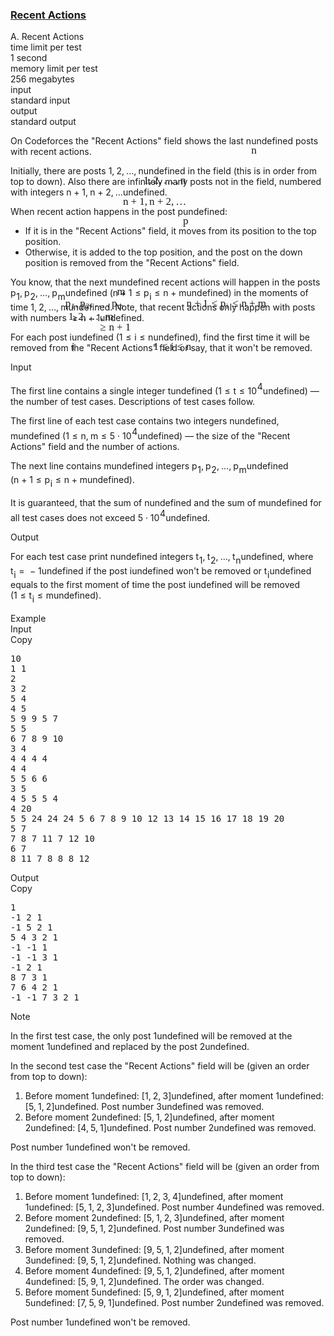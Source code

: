 <h3><a href="https://codeforces.com/contest/1799/problem/A" target="_blank" rel="noopener noreferrer">Recent Actions</a></h3>
<div class="header"><div class="title">A. Recent Actions</div><div class="time-limit"><div class="property-title">time limit per test</div>1 second</div><div class="memory-limit"><div class="property-title">memory limit per test</div>256 megabytes</div><div class="input-file input-standard"><div class="property-title">input</div>standard input</div><div class="output-file output-standard"><div class="property-title">output</div>standard output</div></div><div><p>On Codeforces the "Recent Actions" field shows the last <span class="MathJax_Preview" style="color: inherit;"><span class="MJXp-math" id="MJXp-Span-1"><span class="MJXp-mi MJXp-italic" id="MJXp-Span-2">n</span></span></span><span class="MathJax MathJax_Processed" id="MathJax-Element-1-Frame" tabindex="0" style=""><nobr><span class="math" id="MathJax-Span-1"><span style="display: inline-block; position: relative; width: 0em; height: 0px; font-size: 122%;"><span style="position: absolute;"><span class="mrow" id="MathJax-Span-2"><span class="mi" id="MathJax-Span-3" style="font-family: MathJax_Math-italic;">n</span></span></span></span></span></nobr></span>undefined posts with recent actions.</p><p>Initially, there are posts <span class="MathJax_Preview" style="color: inherit;"><span class="MJXp-math" id="MJXp-Span-3"><span class="MJXp-mn" id="MJXp-Span-4">1</span><span class="MJXp-mo" id="MJXp-Span-5" style="margin-left: 0em; margin-right: 0.222em;">,</span><span class="MJXp-mn" id="MJXp-Span-6">2</span><span class="MJXp-mo" id="MJXp-Span-7" style="margin-left: 0em; margin-right: 0.222em;">,</span><span class="MJXp-mo" id="MJXp-Span-8" style="margin-left: 0em; margin-right: 0em;">…</span><span class="MJXp-mo" id="MJXp-Span-9" style="margin-left: 0em; margin-right: 0.222em;">,</span><span class="MJXp-mi MJXp-italic" id="MJXp-Span-10">n</span></span></span><span class="MathJax MathJax_Processed" id="MathJax-Element-2-Frame" tabindex="0" style=""><nobr><span class="math" id="MathJax-Span-4"><span style="display: inline-block; position: relative; width: 0em; height: 0px; font-size: 122%;"><span style="position: absolute;"><span class="mrow" id="MathJax-Span-5"><span class="mn" id="MathJax-Span-6" style="font-family: MathJax_Main;">1</span><span class="mo" id="MathJax-Span-7" style="font-family: MathJax_Main;">,</span><span class="mn" id="MathJax-Span-8" style="font-family: MathJax_Main; padding-left: 0.179em;">2</span><span class="mo" id="MathJax-Span-9" style="font-family: MathJax_Main;">,</span><span class="mo" id="MathJax-Span-10" style="font-family: MathJax_Main; padding-left: 0.179em;">…</span><span class="mo" id="MathJax-Span-11" style="font-family: MathJax_Main; padding-left: 0.179em;">,</span><span class="mi" id="MathJax-Span-12" style="font-family: MathJax_Math-italic; padding-left: 0.179em;">n</span></span></span></span></span></nobr></span>undefined in the field (this is in order from top to down). Also there are infinitely many posts not in the field, numbered with integers <span class="MathJax_Preview" style="color: inherit;"><span class="MJXp-math" id="MJXp-Span-11"><span class="MJXp-mi MJXp-italic" id="MJXp-Span-12">n</span><span class="MJXp-mo" id="MJXp-Span-13" style="margin-left: 0.267em; margin-right: 0.267em;">+</span><span class="MJXp-mn" id="MJXp-Span-14">1</span><span class="MJXp-mo" id="MJXp-Span-15" style="margin-left: 0em; margin-right: 0.222em;">,</span><span class="MJXp-mi MJXp-italic" id="MJXp-Span-16">n</span><span class="MJXp-mo" id="MJXp-Span-17" style="margin-left: 0.267em; margin-right: 0.267em;">+</span><span class="MJXp-mn" id="MJXp-Span-18">2</span><span class="MJXp-mo" id="MJXp-Span-19" style="margin-left: 0em; margin-right: 0.222em;">,</span><span class="MJXp-mo" id="MJXp-Span-20" style="margin-left: 0em; margin-right: 0em;">…</span></span></span><span class="MathJax MathJax_Processed" id="MathJax-Element-3-Frame" tabindex="0" style=""><nobr><span class="math" id="MathJax-Span-13"><span style="display: inline-block; position: relative; width: 0em; height: 0px; font-size: 122%;"><span style="position: absolute;"><span class="mrow" id="MathJax-Span-14"><span class="mi" id="MathJax-Span-15" style="font-family: MathJax_Math-italic;">n</span><span class="mo" id="MathJax-Span-16" style="font-family: MathJax_Main; padding-left: 0.237em;">+</span><span class="mn" id="MathJax-Span-17" style="font-family: MathJax_Main; padding-left: 0.237em;">1</span><span class="mo" id="MathJax-Span-18" style="font-family: MathJax_Main;">,</span><span class="mi" id="MathJax-Span-19" style="font-family: MathJax_Math-italic; padding-left: 0.179em;">n</span><span class="mo" id="MathJax-Span-20" style="font-family: MathJax_Main; padding-left: 0.237em;">+</span><span class="mn" id="MathJax-Span-21" style="font-family: MathJax_Main; padding-left: 0.237em;">2</span><span class="mo" id="MathJax-Span-22" style="font-family: MathJax_Main;">,</span><span class="mo" id="MathJax-Span-23" style="font-family: MathJax_Main; padding-left: 0.179em;">…</span></span></span></span></span></nobr></span>undefined.</p><p>When recent action happens in the post <span class="MathJax_Preview" style="color: inherit;"><span class="MJXp-math" id="MJXp-Span-21"><span class="MJXp-mi MJXp-italic" id="MJXp-Span-22">p</span></span></span><span class="MathJax MathJax_Processed" id="MathJax-Element-4-Frame" tabindex="0" style=""><nobr><span class="math" id="MathJax-Span-24"><span style="display: inline-block; position: relative; width: 0em; height: 0px; font-size: 122%;"><span style="position: absolute;"><span class="mrow" id="MathJax-Span-25"><span class="mi" id="MathJax-Span-26" style="font-family: MathJax_Math-italic;">p</span></span></span></span></span></nobr></span>undefined:</p><ul> <li> If it is in the "Recent Actions" field, it moves from its position to the top position. </li><li> Otherwise, it is added to the top position, and the post on the down position is removed from the "Recent Actions" field. </li></ul><p>You know, that the next <span class="MathJax_Preview" style="color: inherit;"><span class="MJXp-math" id="MJXp-Span-23"><span class="MJXp-mi MJXp-italic" id="MJXp-Span-24">m</span></span></span><span class="MathJax MathJax_Processed" id="MathJax-Element-5-Frame" tabindex="0" style=""><nobr><span class="math" id="MathJax-Span-27"><span style="display: inline-block; position: relative; width: 0em; height: 0px; font-size: 122%;"><span style="position: absolute;"><span class="mrow" id="MathJax-Span-28"><span class="mi" id="MathJax-Span-29" style="font-family: MathJax_Math-italic;">m</span></span></span></span></span></nobr></span>undefined recent actions will happen in the posts <span class="MathJax_Preview" style="color: inherit;"><span class="MJXp-math" id="MJXp-Span-25"><span class="MJXp-msubsup" id="MJXp-Span-26"><span class="MJXp-mi MJXp-italic" id="MJXp-Span-27" style="margin-right: 0.05em;">p</span><span class="MJXp-mn MJXp-script" id="MJXp-Span-28" style="vertical-align: -0.4em;">1</span></span><span class="MJXp-mo" id="MJXp-Span-29" style="margin-left: 0em; margin-right: 0.222em;">,</span><span class="MJXp-msubsup" id="MJXp-Span-30"><span class="MJXp-mi MJXp-italic" id="MJXp-Span-31" style="margin-right: 0.05em;">p</span><span class="MJXp-mn MJXp-script" id="MJXp-Span-32" style="vertical-align: -0.4em;">2</span></span><span class="MJXp-mo" id="MJXp-Span-33" style="margin-left: 0em; margin-right: 0.222em;">,</span><span class="MJXp-mo" id="MJXp-Span-34" style="margin-left: 0em; margin-right: 0em;">…</span><span class="MJXp-mo" id="MJXp-Span-35" style="margin-left: 0em; margin-right: 0.222em;">,</span><span class="MJXp-msubsup" id="MJXp-Span-36"><span class="MJXp-mi MJXp-italic" id="MJXp-Span-37" style="margin-right: 0.05em;">p</span><span class="MJXp-mi MJXp-italic MJXp-script" id="MJXp-Span-38" style="vertical-align: -0.4em;">m</span></span></span></span><span class="MathJax MathJax_Processed" id="MathJax-Element-6-Frame" tabindex="0" style=""><nobr><span class="math" id="MathJax-Span-30"><span style="display: inline-block; position: relative; width: 0em; height: 0px; font-size: 122%;"><span style="position: absolute;"><span class="mrow" id="MathJax-Span-31"><span class="msubsup" id="MathJax-Span-32"><span style="display: inline-block; position: relative; width: 0.94em; height: 0px;"><span style="position: absolute; clip: rect(3.34em, 1000.47em, 4.335em, -999.997em); top: -3.978em; left: 0em;"><span class="mi" id="MathJax-Span-33" style="font-family: MathJax_Math-italic;">p</span><span style="display: inline-block; width: 0px; height: 3.984em;"></span></span><span style="position: absolute; top: -3.803em; left: 0.53em;"><span class="mn" id="MathJax-Span-34" style="font-size: 70.7%; font-family: MathJax_Main;">1</span><span style="display: inline-block; width: 0px; height: 3.984em;"></span></span></span></span><span class="mo" id="MathJax-Span-35" style="font-family: MathJax_Main;">,</span><span class="msubsup" id="MathJax-Span-36" style="padding-left: 0.179em;"><span style="display: inline-block; position: relative; width: 0.94em; height: 0px;"><span style="position: absolute; clip: rect(3.34em, 1000.47em, 4.335em, -999.997em); top: -3.978em; left: 0em;"><span class="mi" id="MathJax-Span-37" style="font-family: MathJax_Math-italic;">p</span><span style="display: inline-block; width: 0px; height: 3.984em;"></span></span><span style="position: absolute; top: -3.803em; left: 0.53em;"><span class="mn" id="MathJax-Span-38" style="font-size: 70.7%; font-family: MathJax_Main;">2</span><span style="display: inline-block; width: 0px; height: 3.984em;"></span></span></span></span><span class="mo" id="MathJax-Span-39" style="font-family: MathJax_Main;">,</span><span class="mo" id="MathJax-Span-40" style="font-family: MathJax_Main; padding-left: 0.179em;">…</span><span class="mo" id="MathJax-Span-41" style="font-family: MathJax_Main; padding-left: 0.179em;">,</span><span class="msubsup" id="MathJax-Span-42" style="padding-left: 0.179em;"><span style="display: inline-block; position: relative; width: 1.174em; height: 0px;"><span style="position: absolute; clip: rect(3.34em, 1000.47em, 4.335em, -999.997em); top: -3.978em; left: 0em;"><span class="mi" id="MathJax-Span-43" style="font-family: MathJax_Math-italic;">p</span><span style="display: inline-block; width: 0px; height: 3.984em;"></span></span><span style="position: absolute; top: -3.803em; left: 0.53em;"><span class="mi" id="MathJax-Span-44" style="font-size: 70.7%; font-family: MathJax_Math-italic;">m</span><span style="display: inline-block; width: 0px; height: 3.984em;"></span></span></span></span></span></span></span></span></nobr></span>undefined (<span class="MathJax_Preview" style="color: inherit;"><span class="MJXp-math" id="MJXp-Span-39"><span class="MJXp-mi MJXp-italic" id="MJXp-Span-40">n</span><span class="MJXp-mo" id="MJXp-Span-41" style="margin-left: 0.267em; margin-right: 0.267em;">+</span><span class="MJXp-mn" id="MJXp-Span-42">1</span><span class="MJXp-mo" id="MJXp-Span-43" style="margin-left: 0.333em; margin-right: 0.333em;">≤</span><span class="MJXp-msubsup" id="MJXp-Span-44"><span class="MJXp-mi MJXp-italic" id="MJXp-Span-45" style="margin-right: 0.05em;">p</span><span class="MJXp-mi MJXp-italic MJXp-script" id="MJXp-Span-46" style="vertical-align: -0.4em;">i</span></span><span class="MJXp-mo" id="MJXp-Span-47" style="margin-left: 0.333em; margin-right: 0.333em;">≤</span><span class="MJXp-mi MJXp-italic" id="MJXp-Span-48">n</span><span class="MJXp-mo" id="MJXp-Span-49" style="margin-left: 0.267em; margin-right: 0.267em;">+</span><span class="MJXp-mi MJXp-italic" id="MJXp-Span-50">m</span></span></span><span class="MathJax MathJax_Processed" id="MathJax-Element-7-Frame" tabindex="0" style=""><nobr><span class="math" id="MathJax-Span-45"><span style="display: inline-block; position: relative; width: 0em; height: 0px; font-size: 122%;"><span style="position: absolute;"><span class="mrow" id="MathJax-Span-46"><span class="mi" id="MathJax-Span-47" style="font-family: MathJax_Math-italic;">n</span><span class="mo" id="MathJax-Span-48" style="font-family: MathJax_Main; padding-left: 0.237em;">+</span><span class="mn" id="MathJax-Span-49" style="font-family: MathJax_Main; padding-left: 0.237em;">1</span><span class="mo" id="MathJax-Span-50" style="font-family: MathJax_Main; padding-left: 0.296em;">≤</span><span class="msubsup" id="MathJax-Span-51" style="padding-left: 0.296em;"><span style="display: inline-block; position: relative; width: 0.823em; height: 0px;"><span style="position: absolute; clip: rect(3.34em, 1000.47em, 4.335em, -999.997em); top: -3.978em; left: 0em;"><span class="mi" id="MathJax-Span-52" style="font-family: MathJax_Math-italic;">p</span><span style="display: inline-block; width: 0px; height: 3.984em;"></span></span><span style="position: absolute; top: -3.803em; left: 0.53em;"><span class="mi" id="MathJax-Span-53" style="font-size: 70.7%; font-family: MathJax_Math-italic;">i</span><span style="display: inline-block; width: 0px; height: 3.984em;"></span></span></span></span><span class="mo" id="MathJax-Span-54" style="font-family: MathJax_Main; padding-left: 0.296em;">≤</span><span class="mi" id="MathJax-Span-55" style="font-family: MathJax_Math-italic; padding-left: 0.296em;">n</span><span class="mo" id="MathJax-Span-56" style="font-family: MathJax_Main; padding-left: 0.237em;">+</span><span class="mi" id="MathJax-Span-57" style="font-family: MathJax_Math-italic; padding-left: 0.237em;">m</span></span></span></span></span></nobr></span>undefined) in the moments of time <span class="MathJax_Preview" style="color: inherit;"><span class="MJXp-math" id="MJXp-Span-51"><span class="MJXp-mn" id="MJXp-Span-52">1</span><span class="MJXp-mo" id="MJXp-Span-53" style="margin-left: 0em; margin-right: 0.222em;">,</span><span class="MJXp-mn" id="MJXp-Span-54">2</span><span class="MJXp-mo" id="MJXp-Span-55" style="margin-left: 0em; margin-right: 0.222em;">,</span><span class="MJXp-mo" id="MJXp-Span-56" style="margin-left: 0em; margin-right: 0em;">…</span><span class="MJXp-mo" id="MJXp-Span-57" style="margin-left: 0em; margin-right: 0.222em;">,</span><span class="MJXp-mi MJXp-italic" id="MJXp-Span-58">m</span></span></span><span class="MathJax MathJax_Processed" id="MathJax-Element-8-Frame" tabindex="0" style=""><nobr><span class="math" id="MathJax-Span-58"><span style="display: inline-block; position: relative; width: 0em; height: 0px; font-size: 122%;"><span style="position: absolute;"><span class="mrow" id="MathJax-Span-59"><span class="mn" id="MathJax-Span-60" style="font-family: MathJax_Main;">1</span><span class="mo" id="MathJax-Span-61" style="font-family: MathJax_Main;">,</span><span class="mn" id="MathJax-Span-62" style="font-family: MathJax_Main; padding-left: 0.179em;">2</span><span class="mo" id="MathJax-Span-63" style="font-family: MathJax_Main;">,</span><span class="mo" id="MathJax-Span-64" style="font-family: MathJax_Main; padding-left: 0.179em;">…</span><span class="mo" id="MathJax-Span-65" style="font-family: MathJax_Main; padding-left: 0.179em;">,</span><span class="mi" id="MathJax-Span-66" style="font-family: MathJax_Math-italic; padding-left: 0.179em;">m</span></span></span></span></span></nobr></span>undefined. <span class="tex-font-style-bf">Note</span>, that recent actions only happen with posts with numbers <span class="MathJax_Preview" style="color: inherit;"><span class="MJXp-math" id="MJXp-Span-59"><span class="MJXp-mo" id="MJXp-Span-60" style="margin-left: 0.333em; margin-right: 0.333em;">≥</span><span class="MJXp-mi MJXp-italic" id="MJXp-Span-61">n</span><span class="MJXp-mo" id="MJXp-Span-62" style="margin-left: 0.267em; margin-right: 0.267em;">+</span><span class="MJXp-mn" id="MJXp-Span-63">1</span></span></span><span class="MathJax MathJax_Processed" id="MathJax-Element-9-Frame" tabindex="0" style=""><nobr><span class="math" id="MathJax-Span-67"><span style="display: inline-block; position: relative; width: 0em; height: 0px; font-size: 122%;"><span style="position: absolute;"><span class="mrow" id="MathJax-Span-68"><span class="mo" id="MathJax-Span-69" style="font-family: MathJax_Main;">≥</span><span class="mi" id="MathJax-Span-70" style="font-family: MathJax_Math-italic; padding-left: 0.296em;">n</span><span class="mo" id="MathJax-Span-71" style="font-family: MathJax_Main; padding-left: 0.237em;">+</span><span class="mn" id="MathJax-Span-72" style="font-family: MathJax_Main; padding-left: 0.237em;">1</span></span></span></span></span></nobr></span>undefined.</p><p>For each post <span class="MathJax_Preview" style="color: inherit;"><span class="MJXp-math" id="MJXp-Span-64"><span class="MJXp-mi MJXp-italic" id="MJXp-Span-65">i</span></span></span><span class="MathJax MathJax_Processed" id="MathJax-Element-10-Frame" tabindex="0" style=""><nobr><span class="math" id="MathJax-Span-73"><span style="display: inline-block; position: relative; width: 0em; height: 0px; font-size: 122%;"><span style="position: absolute;"><span class="mrow" id="MathJax-Span-74"><span class="mi" id="MathJax-Span-75" style="font-family: MathJax_Math-italic;">i</span></span></span></span></span></nobr></span>undefined (<span class="MathJax_Preview" style="color: inherit;"><span class="MJXp-math" id="MJXp-Span-66"><span class="MJXp-mn" id="MJXp-Span-67">1</span><span class="MJXp-mo" id="MJXp-Span-68" style="margin-left: 0.333em; margin-right: 0.333em;">≤</span><span class="MJXp-mi MJXp-italic" id="MJXp-Span-69">i</span><span class="MJXp-mo" id="MJXp-Span-70" style="margin-left: 0.333em; margin-right: 0.333em;">≤</span><span class="MJXp-mi MJXp-italic" id="MJXp-Span-71">n</span></span></span><span class="MathJax MathJax_Processed" id="MathJax-Element-11-Frame" tabindex="0" style=""><nobr><span class="math" id="MathJax-Span-76"><span style="display: inline-block; position: relative; width: 0em; height: 0px; font-size: 122%;"><span style="position: absolute;"><span class="mrow" id="MathJax-Span-77"><span class="mn" id="MathJax-Span-78" style="font-family: MathJax_Main;">1</span><span class="mo" id="MathJax-Span-79" style="font-family: MathJax_Main; padding-left: 0.296em;">≤</span><span class="mi" id="MathJax-Span-80" style="font-family: MathJax_Math-italic; padding-left: 0.296em;">i</span><span class="mo" id="MathJax-Span-81" style="font-family: MathJax_Main; padding-left: 0.296em;">≤</span><span class="mi" id="MathJax-Span-82" style="font-family: MathJax_Math-italic; padding-left: 0.296em;">n</span></span></span></span></span></nobr></span>undefined), find the first time it will be removed from the "Recent Actions" field or say, that it won't be removed.</p></div><div class="input-specification"><div class="section-title">Input</div><p>The first line contains a single integer <span class="MathJax_Preview" style="color: inherit;"><span class="MJXp-math" id="MJXp-Span-72"><span class="MJXp-mi MJXp-italic" id="MJXp-Span-73">t</span></span></span><span class="MathJax MathJax_Processing" id="MathJax-Element-12-Frame" tabindex="0"></span>undefined (<span class="MathJax_Preview" style="color: inherit;"><span class="MJXp-math" id="MJXp-Span-74"><span class="MJXp-mn" id="MJXp-Span-75">1</span><span class="MJXp-mo" id="MJXp-Span-76" style="margin-left: 0.333em; margin-right: 0.333em;">≤</span><span class="MJXp-mi MJXp-italic" id="MJXp-Span-77">t</span><span class="MJXp-mo" id="MJXp-Span-78" style="margin-left: 0.333em; margin-right: 0.333em;">≤</span><span class="MJXp-msubsup" id="MJXp-Span-79"><span class="MJXp-mn" id="MJXp-Span-80" style="margin-right: 0.05em;">10</span><span class="MJXp-mn MJXp-script" id="MJXp-Span-81" style="vertical-align: 0.5em;">4</span></span></span></span><span class="MathJax MathJax_Processing" id="MathJax-Element-13-Frame" tabindex="0"></span>undefined) — the number of test cases. Descriptions of test cases follow.</p><p>The first line of each test case contains two integers <span class="MathJax_Preview" style="color: inherit;"><span class="MJXp-math" id="MJXp-Span-82"><span class="MJXp-mi MJXp-italic" id="MJXp-Span-83">n</span></span></span><span class="MathJax MathJax_Processing" id="MathJax-Element-14-Frame" tabindex="0"></span>undefined, <span class="MathJax_Preview" style="color: inherit;"><span class="MJXp-math" id="MJXp-Span-84"><span class="MJXp-mi MJXp-italic" id="MJXp-Span-85">m</span></span></span><span class="MathJax MathJax_Processing" id="MathJax-Element-15-Frame" tabindex="0"></span>undefined (<span class="MathJax_Preview" style="color: inherit;"><span class="MJXp-math" id="MJXp-Span-86"><span class="MJXp-mn" id="MJXp-Span-87">1</span><span class="MJXp-mo" id="MJXp-Span-88" style="margin-left: 0.333em; margin-right: 0.333em;">≤</span><span class="MJXp-mi MJXp-italic" id="MJXp-Span-89">n</span><span class="MJXp-mo" id="MJXp-Span-90" style="margin-left: 0em; margin-right: 0.222em;">,</span><span class="MJXp-mi MJXp-italic" id="MJXp-Span-91">m</span><span class="MJXp-mo" id="MJXp-Span-92" style="margin-left: 0.333em; margin-right: 0.333em;">≤</span><span class="MJXp-mn" id="MJXp-Span-93">5</span><span class="MJXp-mo" id="MJXp-Span-94" style="margin-left: 0.267em; margin-right: 0.267em;">⋅</span><span class="MJXp-msubsup" id="MJXp-Span-95"><span class="MJXp-mn" id="MJXp-Span-96" style="margin-right: 0.05em;">10</span><span class="MJXp-mn MJXp-script" id="MJXp-Span-97" style="vertical-align: 0.5em;">4</span></span></span></span><span class="MathJax MathJax_Processing" id="MathJax-Element-16-Frame" tabindex="0"></span>undefined) — the size of the "Recent Actions" field and the number of actions.</p><p>The next line contains <span class="MathJax_Preview" style="color: inherit;"><span class="MJXp-math" id="MJXp-Span-98"><span class="MJXp-mi MJXp-italic" id="MJXp-Span-99">m</span></span></span><span class="MathJax MathJax_Processing" id="MathJax-Element-17-Frame" tabindex="0"></span>undefined integers <span class="MathJax_Preview" style="color: inherit;"><span class="MJXp-math" id="MJXp-Span-100"><span class="MJXp-msubsup" id="MJXp-Span-101"><span class="MJXp-mi MJXp-italic" id="MJXp-Span-102" style="margin-right: 0.05em;">p</span><span class="MJXp-mn MJXp-script" id="MJXp-Span-103" style="vertical-align: -0.4em;">1</span></span><span class="MJXp-mo" id="MJXp-Span-104" style="margin-left: 0em; margin-right: 0.222em;">,</span><span class="MJXp-msubsup" id="MJXp-Span-105"><span class="MJXp-mi MJXp-italic" id="MJXp-Span-106" style="margin-right: 0.05em;">p</span><span class="MJXp-mn MJXp-script" id="MJXp-Span-107" style="vertical-align: -0.4em;">2</span></span><span class="MJXp-mo" id="MJXp-Span-108" style="margin-left: 0em; margin-right: 0.222em;">,</span><span class="MJXp-mo" id="MJXp-Span-109" style="margin-left: 0em; margin-right: 0em;">…</span><span class="MJXp-mo" id="MJXp-Span-110" style="margin-left: 0em; margin-right: 0.222em;">,</span><span class="MJXp-msubsup" id="MJXp-Span-111"><span class="MJXp-mi MJXp-italic" id="MJXp-Span-112" style="margin-right: 0.05em;">p</span><span class="MJXp-mi MJXp-italic MJXp-script" id="MJXp-Span-113" style="vertical-align: -0.4em;">m</span></span></span></span><span class="MathJax MathJax_Processing" id="MathJax-Element-18-Frame" tabindex="0"></span>undefined (<span class="MathJax_Preview" style="color: inherit;"><span class="MJXp-math" id="MJXp-Span-114"><span class="MJXp-mi MJXp-italic" id="MJXp-Span-115">n</span><span class="MJXp-mo" id="MJXp-Span-116" style="margin-left: 0.267em; margin-right: 0.267em;">+</span><span class="MJXp-mn" id="MJXp-Span-117">1</span><span class="MJXp-mo" id="MJXp-Span-118" style="margin-left: 0.333em; margin-right: 0.333em;">≤</span><span class="MJXp-msubsup" id="MJXp-Span-119"><span class="MJXp-mi MJXp-italic" id="MJXp-Span-120" style="margin-right: 0.05em;">p</span><span class="MJXp-mi MJXp-italic MJXp-script" id="MJXp-Span-121" style="vertical-align: -0.4em;">i</span></span><span class="MJXp-mo" id="MJXp-Span-122" style="margin-left: 0.333em; margin-right: 0.333em;">≤</span><span class="MJXp-mi MJXp-italic" id="MJXp-Span-123">n</span><span class="MJXp-mo" id="MJXp-Span-124" style="margin-left: 0.267em; margin-right: 0.267em;">+</span><span class="MJXp-mi MJXp-italic" id="MJXp-Span-125">m</span></span></span><span class="MathJax MathJax_Processing" id="MathJax-Element-19-Frame" tabindex="0"></span>undefined).</p><p>It is guaranteed, that the sum of <span class="MathJax_Preview" style="color: inherit;"><span class="MJXp-math" id="MJXp-Span-126"><span class="MJXp-mi MJXp-italic" id="MJXp-Span-127">n</span></span></span><span class="MathJax MathJax_Processing" id="MathJax-Element-20-Frame" tabindex="0"></span>undefined and the sum of <span class="MathJax_Preview" style="color: inherit;"><span class="MJXp-math" id="MJXp-Span-128"><span class="MJXp-mi MJXp-italic" id="MJXp-Span-129">m</span></span></span><span class="MathJax MathJax_Processing" id="MathJax-Element-21-Frame" tabindex="0"></span>undefined for all test cases does not exceed <span class="MathJax_Preview" style="color: inherit;"><span class="MJXp-math" id="MJXp-Span-130"><span class="MJXp-mn" id="MJXp-Span-131">5</span><span class="MJXp-mo" id="MJXp-Span-132" style="margin-left: 0.267em; margin-right: 0.267em;">⋅</span><span class="MJXp-msubsup" id="MJXp-Span-133"><span class="MJXp-mn" id="MJXp-Span-134" style="margin-right: 0.05em;">10</span><span class="MJXp-mn MJXp-script" id="MJXp-Span-135" style="vertical-align: 0.5em;">4</span></span></span></span><span class="MathJax MathJax_Processing" id="MathJax-Element-22-Frame" tabindex="0"></span>undefined.</p></div><div class="output-specification"><div class="section-title">Output</div><p>For each test case print <span class="MathJax_Preview" style="color: inherit;"><span class="MJXp-math" id="MJXp-Span-136"><span class="MJXp-mi MJXp-italic" id="MJXp-Span-137">n</span></span></span><span class="MathJax MathJax_Processing" id="MathJax-Element-23-Frame" tabindex="0"></span>undefined integers <span class="MathJax_Preview" style="color: inherit;"><span class="MJXp-math" id="MJXp-Span-138"><span class="MJXp-msubsup" id="MJXp-Span-139"><span class="MJXp-mi MJXp-italic" id="MJXp-Span-140" style="margin-right: 0.05em;">t</span><span class="MJXp-mn MJXp-script" id="MJXp-Span-141" style="vertical-align: -0.4em;">1</span></span><span class="MJXp-mo" id="MJXp-Span-142" style="margin-left: 0em; margin-right: 0.222em;">,</span><span class="MJXp-msubsup" id="MJXp-Span-143"><span class="MJXp-mi MJXp-italic" id="MJXp-Span-144" style="margin-right: 0.05em;">t</span><span class="MJXp-mn MJXp-script" id="MJXp-Span-145" style="vertical-align: -0.4em;">2</span></span><span class="MJXp-mo" id="MJXp-Span-146" style="margin-left: 0em; margin-right: 0.222em;">,</span><span class="MJXp-mo" id="MJXp-Span-147" style="margin-left: 0em; margin-right: 0em;">…</span><span class="MJXp-mo" id="MJXp-Span-148" style="margin-left: 0em; margin-right: 0.222em;">,</span><span class="MJXp-msubsup" id="MJXp-Span-149"><span class="MJXp-mi MJXp-italic" id="MJXp-Span-150" style="margin-right: 0.05em;">t</span><span class="MJXp-mi MJXp-italic MJXp-script" id="MJXp-Span-151" style="vertical-align: -0.4em;">n</span></span></span></span><span class="MathJax MathJax_Processing" id="MathJax-Element-24-Frame" tabindex="0"></span>undefined, where <span class="MathJax_Preview" style="color: inherit;"><span class="MJXp-math" id="MJXp-Span-152"><span class="MJXp-msubsup" id="MJXp-Span-153"><span class="MJXp-mi MJXp-italic" id="MJXp-Span-154" style="margin-right: 0.05em;">t</span><span class="MJXp-mi MJXp-italic MJXp-script" id="MJXp-Span-155" style="vertical-align: -0.4em;">i</span></span><span class="MJXp-mo" id="MJXp-Span-156" style="margin-left: 0.333em; margin-right: 0.333em;">=</span><span class="MJXp-mo" id="MJXp-Span-157" style="margin-left: 0.267em; margin-right: 0.267em;">−</span><span class="MJXp-mn" id="MJXp-Span-158">1</span></span></span><span class="MathJax MathJax_Processing" id="MathJax-Element-25-Frame" tabindex="0"></span>undefined if the post <span class="MathJax_Preview" style="color: inherit;"><span class="MJXp-math" id="MJXp-Span-159"><span class="MJXp-mi MJXp-italic" id="MJXp-Span-160">i</span></span></span><span class="MathJax MathJax_Processing" id="MathJax-Element-26-Frame" tabindex="0"></span>undefined won't be removed or <span class="MathJax_Preview" style="color: inherit;"><span class="MJXp-math" id="MJXp-Span-161"><span class="MJXp-msubsup" id="MJXp-Span-162"><span class="MJXp-mi MJXp-italic" id="MJXp-Span-163" style="margin-right: 0.05em;">t</span><span class="MJXp-mi MJXp-italic MJXp-script" id="MJXp-Span-164" style="vertical-align: -0.4em;">i</span></span></span></span><span class="MathJax MathJax_Processing" id="MathJax-Element-27-Frame" tabindex="0"></span>undefined equals to the first moment of time the post <span class="MathJax_Preview" style="color: inherit;"><span class="MJXp-math" id="MJXp-Span-165"><span class="MJXp-mi MJXp-italic" id="MJXp-Span-166">i</span></span></span><span class="MathJax MathJax_Processing" id="MathJax-Element-28-Frame" tabindex="0"></span>undefined will be removed (<span class="MathJax_Preview" style="color: inherit;"><span class="MJXp-math" id="MJXp-Span-167"><span class="MJXp-mn" id="MJXp-Span-168">1</span><span class="MJXp-mo" id="MJXp-Span-169" style="margin-left: 0.333em; margin-right: 0.333em;">≤</span><span class="MJXp-msubsup" id="MJXp-Span-170"><span class="MJXp-mi MJXp-italic" id="MJXp-Span-171" style="margin-right: 0.05em;">t</span><span class="MJXp-mi MJXp-italic MJXp-script" id="MJXp-Span-172" style="vertical-align: -0.4em;">i</span></span><span class="MJXp-mo" id="MJXp-Span-173" style="margin-left: 0.333em; margin-right: 0.333em;">≤</span><span class="MJXp-mi MJXp-italic" id="MJXp-Span-174">m</span></span></span><span class="MathJax MathJax_Processing" id="MathJax-Element-29-Frame" tabindex="0"></span>undefined).</p></div><div class="sample-tests"><div class="section-title">Example</div><div class="sample-test"><div class="input"><div class="title">Input<div title="Copy" data-clipboard-target="#id006541469485578918" id="id007053090087672038" class="input-output-copier">Copy</div></div><pre id="id006541469485578918"><div class="test-example-line test-example-line-even test-example-line-0">10</div><div class="test-example-line test-example-line-odd test-example-line-1">1 1</div><div class="test-example-line test-example-line-odd test-example-line-1">2</div><div class="test-example-line test-example-line-even test-example-line-2">3 2</div><div class="test-example-line test-example-line-even test-example-line-2">5 4</div><div class="test-example-line test-example-line-odd test-example-line-3">4 5</div><div class="test-example-line test-example-line-odd test-example-line-3">5 9 9 5 7</div><div class="test-example-line test-example-line-even test-example-line-4">5 5</div><div class="test-example-line test-example-line-even test-example-line-4">6 7 8 9 10</div><div class="test-example-line test-example-line-odd test-example-line-5">3 4</div><div class="test-example-line test-example-line-odd test-example-line-5">4 4 4 4</div><div class="test-example-line test-example-line-even test-example-line-6">4 4</div><div class="test-example-line test-example-line-even test-example-line-6">5 5 6 6</div><div class="test-example-line test-example-line-odd test-example-line-7">3 5</div><div class="test-example-line test-example-line-odd test-example-line-7">4 5 5 5 4</div><div class="test-example-line test-example-line-even test-example-line-8">4 20</div><div class="test-example-line test-example-line-even test-example-line-8">5 5 24 24 24 5 6 7 8 9 10 12 13 14 15 16 17 18 19 20</div><div class="test-example-line test-example-line-odd test-example-line-9">5 7</div><div class="test-example-line test-example-line-odd test-example-line-9">7 8 7 11 7 12 10</div><div class="test-example-line test-example-line-even test-example-line-10">6 7</div><div class="test-example-line test-example-line-even test-example-line-10">8 11 7 8 8 8 12</div></pre></div><div class="output"><div class="title">Output<div title="Copy" data-clipboard-target="#id006447263615951723" id="id00007654793775672797" class="input-output-copier">Copy</div></div><pre id="id006447263615951723">1 
-1 2 1 
-1 5 2 1 
5 4 3 2 1 
-1 -1 1 
-1 -1 3 1 
-1 2 1 
8 7 3 1 
7 6 4 2 1 
-1 -1 7 3 2 1 
</pre></div></div></div><div class="note"><div class="section-title">Note</div><p>In the first test case, the only post <span class="MathJax_Preview" style="color: inherit;"><span class="MJXp-math" id="MJXp-Span-175"><span class="MJXp-mn" id="MJXp-Span-176">1</span></span></span><span class="MathJax MathJax_Processing" id="MathJax-Element-30-Frame" tabindex="0"></span>undefined will be removed at the moment <span class="MathJax_Preview" style="color: inherit;"><span class="MJXp-math" id="MJXp-Span-177"><span class="MJXp-mn" id="MJXp-Span-178">1</span></span></span><span class="MathJax MathJax_Processing" id="MathJax-Element-31-Frame" tabindex="0"></span>undefined and replaced by the post <span class="MathJax_Preview" style="color: inherit;"><span class="MJXp-math" id="MJXp-Span-179"><span class="MJXp-mn" id="MJXp-Span-180">2</span></span></span><span class="MathJax MathJax_Processing" id="MathJax-Element-32-Frame" tabindex="0"></span>undefined.</p><p>In the second test case the "Recent Actions" field will be (given an order from top to down):</p><ol> <li> Before moment <span class="MathJax_Preview" style="color: inherit;"><span class="MJXp-math" id="MJXp-Span-181"><span class="MJXp-mn" id="MJXp-Span-182">1</span></span></span><span class="MathJax MathJax_Processing" id="MathJax-Element-33-Frame" tabindex="0"></span>undefined: <span class="MathJax_Preview" style="color: inherit;"><span class="MJXp-math" id="MJXp-Span-183"><span class="MJXp-mo" id="MJXp-Span-184" style="margin-left: 0em; margin-right: 0em;">[</span><span class="MJXp-mn" id="MJXp-Span-185">1</span><span class="MJXp-mo" id="MJXp-Span-186" style="margin-left: 0em; margin-right: 0.222em;">,</span><span class="MJXp-mn" id="MJXp-Span-187">2</span><span class="MJXp-mo" id="MJXp-Span-188" style="margin-left: 0em; margin-right: 0.222em;">,</span><span class="MJXp-mn" id="MJXp-Span-189">3</span><span class="MJXp-mo" id="MJXp-Span-190" style="margin-left: 0em; margin-right: 0em;">]</span></span></span><span class="MathJax MathJax_Processing" id="MathJax-Element-34-Frame" tabindex="0"></span>undefined, after moment <span class="MathJax_Preview" style="color: inherit;"><span class="MJXp-math" id="MJXp-Span-191"><span class="MJXp-mn" id="MJXp-Span-192">1</span></span></span><span class="MathJax MathJax_Processing" id="MathJax-Element-35-Frame" tabindex="0"></span>undefined: <span class="MathJax_Preview" style="color: inherit;"><span class="MJXp-math" id="MJXp-Span-193"><span class="MJXp-mo" id="MJXp-Span-194" style="margin-left: 0em; margin-right: 0em;">[</span><span class="MJXp-mn" id="MJXp-Span-195">5</span><span class="MJXp-mo" id="MJXp-Span-196" style="margin-left: 0em; margin-right: 0.222em;">,</span><span class="MJXp-mn" id="MJXp-Span-197">1</span><span class="MJXp-mo" id="MJXp-Span-198" style="margin-left: 0em; margin-right: 0.222em;">,</span><span class="MJXp-mn" id="MJXp-Span-199">2</span><span class="MJXp-mo" id="MJXp-Span-200" style="margin-left: 0em; margin-right: 0em;">]</span></span></span><span class="MathJax MathJax_Processing" id="MathJax-Element-36-Frame" tabindex="0"></span>undefined. Post number <span class="MathJax_Preview" style="color: inherit;"><span class="MJXp-math" id="MJXp-Span-201"><span class="MJXp-mn" id="MJXp-Span-202">3</span></span></span><span class="MathJax MathJax_Processing" id="MathJax-Element-37-Frame" tabindex="0"></span>undefined was removed. </li><li> Before moment <span class="MathJax_Preview" style="color: inherit;"><span class="MJXp-math" id="MJXp-Span-203"><span class="MJXp-mn" id="MJXp-Span-204">2</span></span></span><span class="MathJax MathJax_Processing" id="MathJax-Element-38-Frame" tabindex="0"></span>undefined: <span class="MathJax_Preview" style="color: inherit;"><span class="MJXp-math" id="MJXp-Span-205"><span class="MJXp-mo" id="MJXp-Span-206" style="margin-left: 0em; margin-right: 0em;">[</span><span class="MJXp-mn" id="MJXp-Span-207">5</span><span class="MJXp-mo" id="MJXp-Span-208" style="margin-left: 0em; margin-right: 0.222em;">,</span><span class="MJXp-mn" id="MJXp-Span-209">1</span><span class="MJXp-mo" id="MJXp-Span-210" style="margin-left: 0em; margin-right: 0.222em;">,</span><span class="MJXp-mn" id="MJXp-Span-211">2</span><span class="MJXp-mo" id="MJXp-Span-212" style="margin-left: 0em; margin-right: 0em;">]</span></span></span><span class="MathJax MathJax_Processing" id="MathJax-Element-39-Frame" tabindex="0"></span>undefined, after moment <span class="MathJax_Preview" style="color: inherit;"><span class="MJXp-math" id="MJXp-Span-213"><span class="MJXp-mn" id="MJXp-Span-214">2</span></span></span><span class="MathJax MathJax_Processing" id="MathJax-Element-40-Frame" tabindex="0"></span>undefined: <span class="MathJax_Preview" style="color: inherit;"><span class="MJXp-math" id="MJXp-Span-215"><span class="MJXp-mo" id="MJXp-Span-216" style="margin-left: 0em; margin-right: 0em;">[</span><span class="MJXp-mn" id="MJXp-Span-217">4</span><span class="MJXp-mo" id="MJXp-Span-218" style="margin-left: 0em; margin-right: 0.222em;">,</span><span class="MJXp-mn" id="MJXp-Span-219">5</span><span class="MJXp-mo" id="MJXp-Span-220" style="margin-left: 0em; margin-right: 0.222em;">,</span><span class="MJXp-mn" id="MJXp-Span-221">1</span><span class="MJXp-mo" id="MJXp-Span-222" style="margin-left: 0em; margin-right: 0em;">]</span></span></span><span class="MathJax MathJax_Processing" id="MathJax-Element-41-Frame" tabindex="0"></span>undefined. Post number <span class="MathJax_Preview" style="color: inherit;"><span class="MJXp-math" id="MJXp-Span-223"><span class="MJXp-mn" id="MJXp-Span-224">2</span></span></span><span class="MathJax MathJax_Processing" id="MathJax-Element-42-Frame" tabindex="0"></span>undefined was removed. </li></ol><p>Post number <span class="MathJax_Preview" style="color: inherit;"><span class="MJXp-math" id="MJXp-Span-225"><span class="MJXp-mn" id="MJXp-Span-226">1</span></span></span><span class="MathJax MathJax_Processing" id="MathJax-Element-43-Frame" tabindex="0"></span>undefined won't be removed.</p><p>In the third test case the "Recent Actions" field will be (given an order from top to down):</p><ol> <li> Before moment <span class="MathJax_Preview" style="color: inherit;"><span class="MJXp-math" id="MJXp-Span-227"><span class="MJXp-mn" id="MJXp-Span-228">1</span></span></span><span class="MathJax MathJax_Processing" id="MathJax-Element-44-Frame" tabindex="0"></span>undefined: <span class="MathJax_Preview" style="color: inherit;"><span class="MJXp-math" id="MJXp-Span-229"><span class="MJXp-mo" id="MJXp-Span-230" style="margin-left: 0em; margin-right: 0em;">[</span><span class="MJXp-mn" id="MJXp-Span-231">1</span><span class="MJXp-mo" id="MJXp-Span-232" style="margin-left: 0em; margin-right: 0.222em;">,</span><span class="MJXp-mn" id="MJXp-Span-233">2</span><span class="MJXp-mo" id="MJXp-Span-234" style="margin-left: 0em; margin-right: 0.222em;">,</span><span class="MJXp-mn" id="MJXp-Span-235">3</span><span class="MJXp-mo" id="MJXp-Span-236" style="margin-left: 0em; margin-right: 0.222em;">,</span><span class="MJXp-mn" id="MJXp-Span-237">4</span><span class="MJXp-mo" id="MJXp-Span-238" style="margin-left: 0em; margin-right: 0em;">]</span></span></span><span class="MathJax MathJax_Processing" id="MathJax-Element-45-Frame" tabindex="0"></span>undefined, after moment <span class="MathJax_Preview" style="color: inherit;"><span class="MJXp-math" id="MJXp-Span-239"><span class="MJXp-mn" id="MJXp-Span-240">1</span></span></span><span class="MathJax MathJax_Processing" id="MathJax-Element-46-Frame" tabindex="0"></span>undefined: <span class="MathJax_Preview" style="color: inherit;"><span class="MJXp-math" id="MJXp-Span-241"><span class="MJXp-mo" id="MJXp-Span-242" style="margin-left: 0em; margin-right: 0em;">[</span><span class="MJXp-mn" id="MJXp-Span-243">5</span><span class="MJXp-mo" id="MJXp-Span-244" style="margin-left: 0em; margin-right: 0.222em;">,</span><span class="MJXp-mn" id="MJXp-Span-245">1</span><span class="MJXp-mo" id="MJXp-Span-246" style="margin-left: 0em; margin-right: 0.222em;">,</span><span class="MJXp-mn" id="MJXp-Span-247">2</span><span class="MJXp-mo" id="MJXp-Span-248" style="margin-left: 0em; margin-right: 0.222em;">,</span><span class="MJXp-mn" id="MJXp-Span-249">3</span><span class="MJXp-mo" id="MJXp-Span-250" style="margin-left: 0em; margin-right: 0em;">]</span></span></span><span class="MathJax MathJax_Processing" id="MathJax-Element-47-Frame" tabindex="0"></span>undefined. Post number <span class="MathJax_Preview" style="color: inherit;"><span class="MJXp-math" id="MJXp-Span-251"><span class="MJXp-mn" id="MJXp-Span-252">4</span></span></span><span class="MathJax MathJax_Processing" id="MathJax-Element-48-Frame" tabindex="0"></span>undefined was removed. </li><li> Before moment <span class="MathJax_Preview" style="color: inherit;"><span class="MJXp-math" id="MJXp-Span-253"><span class="MJXp-mn" id="MJXp-Span-254">2</span></span></span><span class="MathJax MathJax_Processing" id="MathJax-Element-49-Frame" tabindex="0"></span>undefined: <span class="MathJax_Preview" style="color: inherit;"><span class="MJXp-math" id="MJXp-Span-255"><span class="MJXp-mo" id="MJXp-Span-256" style="margin-left: 0em; margin-right: 0em;">[</span><span class="MJXp-mn" id="MJXp-Span-257">5</span><span class="MJXp-mo" id="MJXp-Span-258" style="margin-left: 0em; margin-right: 0.222em;">,</span><span class="MJXp-mn" id="MJXp-Span-259">1</span><span class="MJXp-mo" id="MJXp-Span-260" style="margin-left: 0em; margin-right: 0.222em;">,</span><span class="MJXp-mn" id="MJXp-Span-261">2</span><span class="MJXp-mo" id="MJXp-Span-262" style="margin-left: 0em; margin-right: 0.222em;">,</span><span class="MJXp-mn" id="MJXp-Span-263">3</span><span class="MJXp-mo" id="MJXp-Span-264" style="margin-left: 0em; margin-right: 0em;">]</span></span></span><span class="MathJax MathJax_Processing" id="MathJax-Element-50-Frame" tabindex="0"></span>undefined, after moment <span class="MathJax_Preview" style="color: inherit;"><span class="MJXp-math" id="MJXp-Span-265"><span class="MJXp-mn" id="MJXp-Span-266">2</span></span></span><span class="MathJax MathJax_Processing" id="MathJax-Element-51-Frame" tabindex="0"></span>undefined: <span class="MathJax_Preview" style="color: inherit;"><span class="MJXp-math" id="MJXp-Span-267"><span class="MJXp-mo" id="MJXp-Span-268" style="margin-left: 0em; margin-right: 0em;">[</span><span class="MJXp-mn" id="MJXp-Span-269">9</span><span class="MJXp-mo" id="MJXp-Span-270" style="margin-left: 0em; margin-right: 0.222em;">,</span><span class="MJXp-mn" id="MJXp-Span-271">5</span><span class="MJXp-mo" id="MJXp-Span-272" style="margin-left: 0em; margin-right: 0.222em;">,</span><span class="MJXp-mn" id="MJXp-Span-273">1</span><span class="MJXp-mo" id="MJXp-Span-274" style="margin-left: 0em; margin-right: 0.222em;">,</span><span class="MJXp-mn" id="MJXp-Span-275">2</span><span class="MJXp-mo" id="MJXp-Span-276" style="margin-left: 0em; margin-right: 0em;">]</span></span></span><span class="MathJax MathJax_Processing" id="MathJax-Element-52-Frame" tabindex="0"></span>undefined. Post number <span class="MathJax_Preview" style="color: inherit;"><span class="MJXp-math" id="MJXp-Span-277"><span class="MJXp-mn" id="MJXp-Span-278">3</span></span></span><span class="MathJax MathJax_Processing" id="MathJax-Element-53-Frame" tabindex="0"></span>undefined was removed. </li><li> Before moment <span class="MathJax_Preview" style="color: inherit;"><span class="MJXp-math" id="MJXp-Span-279"><span class="MJXp-mn" id="MJXp-Span-280">3</span></span></span><span class="MathJax MathJax_Processing" id="MathJax-Element-54-Frame" tabindex="0"></span>undefined: <span class="MathJax_Preview" style="color: inherit;"><span class="MJXp-math" id="MJXp-Span-281"><span class="MJXp-mo" id="MJXp-Span-282" style="margin-left: 0em; margin-right: 0em;">[</span><span class="MJXp-mn" id="MJXp-Span-283">9</span><span class="MJXp-mo" id="MJXp-Span-284" style="margin-left: 0em; margin-right: 0.222em;">,</span><span class="MJXp-mn" id="MJXp-Span-285">5</span><span class="MJXp-mo" id="MJXp-Span-286" style="margin-left: 0em; margin-right: 0.222em;">,</span><span class="MJXp-mn" id="MJXp-Span-287">1</span><span class="MJXp-mo" id="MJXp-Span-288" style="margin-left: 0em; margin-right: 0.222em;">,</span><span class="MJXp-mn" id="MJXp-Span-289">2</span><span class="MJXp-mo" id="MJXp-Span-290" style="margin-left: 0em; margin-right: 0em;">]</span></span></span><span class="MathJax MathJax_Processing" id="MathJax-Element-55-Frame" tabindex="0"></span>undefined, after moment <span class="MathJax_Preview" style="color: inherit;"><span class="MJXp-math" id="MJXp-Span-291"><span class="MJXp-mn" id="MJXp-Span-292">3</span></span></span><span class="MathJax MathJax_Processing" id="MathJax-Element-56-Frame" tabindex="0"></span>undefined: <span class="MathJax_Preview" style="color: inherit;"><span class="MJXp-math" id="MJXp-Span-293"><span class="MJXp-mo" id="MJXp-Span-294" style="margin-left: 0em; margin-right: 0em;">[</span><span class="MJXp-mn" id="MJXp-Span-295">9</span><span class="MJXp-mo" id="MJXp-Span-296" style="margin-left: 0em; margin-right: 0.222em;">,</span><span class="MJXp-mn" id="MJXp-Span-297">5</span><span class="MJXp-mo" id="MJXp-Span-298" style="margin-left: 0em; margin-right: 0.222em;">,</span><span class="MJXp-mn" id="MJXp-Span-299">1</span><span class="MJXp-mo" id="MJXp-Span-300" style="margin-left: 0em; margin-right: 0.222em;">,</span><span class="MJXp-mn" id="MJXp-Span-301">2</span><span class="MJXp-mo" id="MJXp-Span-302" style="margin-left: 0em; margin-right: 0em;">]</span></span></span><span class="MathJax MathJax_Processing" id="MathJax-Element-57-Frame" tabindex="0"></span>undefined. Nothing was changed. </li><li> Before moment <span class="MathJax_Preview" style="color: inherit;"><span class="MJXp-math" id="MJXp-Span-303"><span class="MJXp-mn" id="MJXp-Span-304">4</span></span></span><span class="MathJax MathJax_Processing" id="MathJax-Element-58-Frame" tabindex="0"></span>undefined: <span class="MathJax_Preview" style="color: inherit;"><span class="MJXp-math" id="MJXp-Span-305"><span class="MJXp-mo" id="MJXp-Span-306" style="margin-left: 0em; margin-right: 0em;">[</span><span class="MJXp-mn" id="MJXp-Span-307">9</span><span class="MJXp-mo" id="MJXp-Span-308" style="margin-left: 0em; margin-right: 0.222em;">,</span><span class="MJXp-mn" id="MJXp-Span-309">5</span><span class="MJXp-mo" id="MJXp-Span-310" style="margin-left: 0em; margin-right: 0.222em;">,</span><span class="MJXp-mn" id="MJXp-Span-311">1</span><span class="MJXp-mo" id="MJXp-Span-312" style="margin-left: 0em; margin-right: 0.222em;">,</span><span class="MJXp-mn" id="MJXp-Span-313">2</span><span class="MJXp-mo" id="MJXp-Span-314" style="margin-left: 0em; margin-right: 0em;">]</span></span></span><span class="MathJax MathJax_Processing" id="MathJax-Element-59-Frame" tabindex="0"></span>undefined, after moment <span class="MathJax_Preview" style="color: inherit;"><span class="MJXp-math" id="MJXp-Span-315"><span class="MJXp-mn" id="MJXp-Span-316">4</span></span></span><span class="MathJax MathJax_Processing" id="MathJax-Element-60-Frame" tabindex="0"></span>undefined: <span class="MathJax_Preview" style="color: inherit;"><span class="MJXp-math" id="MJXp-Span-317"><span class="MJXp-mo" id="MJXp-Span-318" style="margin-left: 0em; margin-right: 0em;">[</span><span class="MJXp-mn" id="MJXp-Span-319">5</span><span class="MJXp-mo" id="MJXp-Span-320" style="margin-left: 0em; margin-right: 0.222em;">,</span><span class="MJXp-mn" id="MJXp-Span-321">9</span><span class="MJXp-mo" id="MJXp-Span-322" style="margin-left: 0em; margin-right: 0.222em;">,</span><span class="MJXp-mn" id="MJXp-Span-323">1</span><span class="MJXp-mo" id="MJXp-Span-324" style="margin-left: 0em; margin-right: 0.222em;">,</span><span class="MJXp-mn" id="MJXp-Span-325">2</span><span class="MJXp-mo" id="MJXp-Span-326" style="margin-left: 0em; margin-right: 0em;">]</span></span></span><span class="MathJax MathJax_Processing" id="MathJax-Element-61-Frame" tabindex="0"></span>undefined. The order was changed. </li><li> Before moment <span class="MathJax_Preview" style="color: inherit;"><span class="MJXp-math" id="MJXp-Span-327"><span class="MJXp-mn" id="MJXp-Span-328">5</span></span></span><span class="MathJax MathJax_Processing" id="MathJax-Element-62-Frame" tabindex="0"></span>undefined: <span class="MathJax_Preview" style="color: inherit;"><span class="MJXp-math" id="MJXp-Span-329"><span class="MJXp-mo" id="MJXp-Span-330" style="margin-left: 0em; margin-right: 0em;">[</span><span class="MJXp-mn" id="MJXp-Span-331">5</span><span class="MJXp-mo" id="MJXp-Span-332" style="margin-left: 0em; margin-right: 0.222em;">,</span><span class="MJXp-mn" id="MJXp-Span-333">9</span><span class="MJXp-mo" id="MJXp-Span-334" style="margin-left: 0em; margin-right: 0.222em;">,</span><span class="MJXp-mn" id="MJXp-Span-335">1</span><span class="MJXp-mo" id="MJXp-Span-336" style="margin-left: 0em; margin-right: 0.222em;">,</span><span class="MJXp-mn" id="MJXp-Span-337">2</span><span class="MJXp-mo" id="MJXp-Span-338" style="margin-left: 0em; margin-right: 0em;">]</span></span></span><span class="MathJax MathJax_Processing" id="MathJax-Element-63-Frame" tabindex="0"></span>undefined, after moment <span class="MathJax_Preview" style="color: inherit;"><span class="MJXp-math" id="MJXp-Span-339"><span class="MJXp-mn" id="MJXp-Span-340">5</span></span></span><span class="MathJax MathJax_Processing" id="MathJax-Element-64-Frame" tabindex="0"></span>undefined: <span class="MathJax_Preview" style="color: inherit;"><span class="MJXp-math" id="MJXp-Span-341"><span class="MJXp-mo" id="MJXp-Span-342" style="margin-left: 0em; margin-right: 0em;">[</span><span class="MJXp-mn" id="MJXp-Span-343">7</span><span class="MJXp-mo" id="MJXp-Span-344" style="margin-left: 0em; margin-right: 0.222em;">,</span><span class="MJXp-mn" id="MJXp-Span-345">5</span><span class="MJXp-mo" id="MJXp-Span-346" style="margin-left: 0em; margin-right: 0.222em;">,</span><span class="MJXp-mn" id="MJXp-Span-347">9</span><span class="MJXp-mo" id="MJXp-Span-348" style="margin-left: 0em; margin-right: 0.222em;">,</span><span class="MJXp-mn" id="MJXp-Span-349">1</span><span class="MJXp-mo" id="MJXp-Span-350" style="margin-left: 0em; margin-right: 0em;">]</span></span></span><span class="MathJax MathJax_Processing" id="MathJax-Element-65-Frame" tabindex="0"></span>undefined. Post number <span class="MathJax_Preview" style="color: inherit;"><span class="MJXp-math" id="MJXp-Span-351"><span class="MJXp-mn" id="MJXp-Span-352">2</span></span></span><span class="MathJax MathJax_Processing" id="MathJax-Element-66-Frame" tabindex="0"></span>undefined was removed. </li></ol><p>Post number <span class="MathJax_Preview" style="color: inherit;"><span class="MJXp-math" id="MJXp-Span-353"><span class="MJXp-mn" id="MJXp-Span-354">1</span></span></span><span class="MathJax MathJax_Processing" id="MathJax-Element-67-Frame" tabindex="0"></span>undefined won't be removed.</p></div>